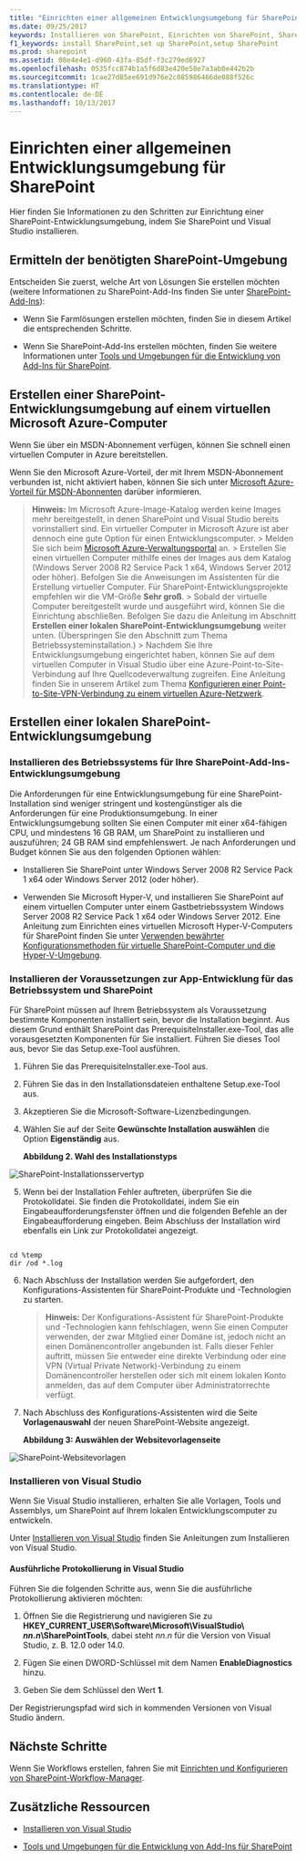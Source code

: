 ```yaml
---
title: "Einrichten einer allgemeinen Entwicklungsumgebung für SharePoint"
ms.date: 09/25/2017
keywords: Installieren von SharePoint, Einrichten von SharePoint, SharePoint einrichten
f1_keywords: install SharePoint,set up SharePoint,setup SharePoint
ms.prod: sharepoint
ms.assetid: 08e4e4e1-d960-43fa-85df-f3c279ed6927
ms.openlocfilehash: 0535fcc874b1a5f6d83e420e58e7a3ab0e442b2b
ms.sourcegitcommit: 1cae27d85ee691d976e2c085986466de088f526c
ms.translationtype: HT
ms.contentlocale: de-DE
ms.lasthandoff: 10/13/2017
---
```

# <a name="set-up-a-general-development-environment-for-sharepoint"></a>Einrichten einer allgemeinen Entwicklungsumgebung für SharePoint
Hier finden Sie Informationen zu den Schritten zur Einrichtung einer SharePoint-Entwicklungsumgebung, indem Sie SharePoint und Visual Studio installieren.
## <a name="how-to-determine-the-sharepoint-development-environment-you-need"></a>Ermitteln der benötigten SharePoint-Umgebung
<a name="SP15_bk_determinedevenv"> </a>

Entscheiden Sie zuerst, welche Art von Lösungen Sie erstellen möchten (weitere Informationen zu SharePoint-Add-Ins finden Sie unter  [SharePoint-Add-Ins](http://msdn.microsoft.com/library/cd1eda9e-8e54-4223-93a9-a6ea0d18df70%28Office.15%29.aspx)):
  
    
    

- Wenn Sie Farmlösungen erstellen möchten, finden Sie in diesem Artikel die entsprechenden Schritte. 
    
  
- Wenn Sie SharePoint-Add-Ins erstellen möchten, finden Sie weitere Informationen unter  [Tools und Umgebungen für die Entwicklung von Add-Ins für SharePoint](http://msdn.microsoft.com/library/6906eb86-8270-4098-8106-1e8d0d3c212e%28Office.15%29.aspx). 
    
  

## <a name="create-a-sharepoint-development-environment-on-a-microsoft-azure-virtual-machine"></a>Erstellen einer SharePoint-Entwicklungsumgebung auf einem virtuellen Microsoft Azure-Computer
<a name="SP15_bk_devenvazure"> </a>

Wenn Sie über ein MSDN-Abonnement verfügen, können Sie schnell einen virtuellen Computer in Azure bereitstellen.
  
    
    
Wenn Sie den Microsoft Azure-Vorteil, der mit Ihrem MSDN-Abonnement verbunden ist, nicht aktiviert haben, können Sie sich unter  [Microsoft Azure-Vorteil für MSDN-Abonnenten](http://azure.microsoft.com/de-DE/pricing/member-offers/msdn-benefits/) darüber informieren.
  
    
    

> **Hinweis:** Im Microsoft Azure-Image-Katalog werden keine Images mehr bereitgestellt, in denen SharePoint und Visual Studio bereits vorinstalliert sind. Ein virtueller Computer in Microsoft Azure ist aber dennoch eine gute Option für einen Entwicklungscomputer. > Melden Sie sich beim [Microsoft Azure-Verwaltungsportal](https://manage.windowsazure.com) an. > Erstellen Sie einen virtuellen Computer mithilfe eines der Images aus dem Katalog (Windows Server 2008 R2 Service Pack 1 x64, Windows Server 2012 oder höher). Befolgen Sie die Anweisungen im Assistenten für die Erstellung virtueller Computer. Für SharePoint-Entwicklungsprojekte empfehlen wir die VM-Größe **Sehr groß**. > Sobald der virtuelle Computer bereitgestellt wurde und ausgeführt wird, können Sie die Einrichtung abschließen. Befolgen Sie dazu die Anleitung im Abschnitt **Erstellen einer lokalen SharePoint-Entwicklungsumgebung** weiter unten. (Überspringen Sie den Abschnitt zum Thema Betriebssysteminstallation.) > Nachdem Sie Ihre Entwicklungsumgebung eingerichtet haben, können Sie auf dem virtuellen Computer in Visual Studio über eine Azure-Point-to-Site-Verbindung auf Ihre Quellcodeverwaltung zugreifen. Eine Anleitung finden Sie in unserem Artikel zum Thema [Konfigurieren einer Point-to-Site-VPN-Verbindung zu einem virtuellen Azure-Netzwerk](https://azure.microsoft.com/de-DE/documentation/articles/vpn-gateway-point-to-site-create/).
  
    
    


## <a name="create-a-sharepoint-development-environment-on-premises"></a>Erstellen einer lokalen SharePoint-Entwicklungsumgebung
<a name="SP15_bk_devenvazure"> </a>


  
    
    

### <a name="install-the-operating-system-for-your-sharepoint-add-ins-development-environment"></a>Installieren des Betriebssystems für Ihre SharePoint-Add-Ins-Entwicklungsumgebung
<a name="SP15_bk_InstallOS"> </a>

Die Anforderungen für eine Entwicklungsumgebung für eine SharePoint-Installation sind weniger stringent und kostengünstiger als die Anforderungen für eine Produktionsumgebung. In einer Entwicklungsumgebung sollten Sie einen Computer mit einer x64-fähigen CPU, und mindestens 16 GB RAM, um SharePoint zu installieren und auszuführen; 24 GB RAM sind empfehlenswert. Je nach Anforderungen und Budget können Sie aus den folgenden Optionen wählen:
  
    
    

- Installieren Sie SharePoint unter Windows Server 2008 R2 Service Pack 1 x64 oder Windows Server 2012 (oder höher).
    
  
- Verwenden Sie Microsoft Hyper-V, und installieren Sie SharePoint auf einem virtuellen Computer unter einem Gastbetriebssystem Windows Server 2008 R2 Service Pack 1 x64 oder Windows Server 2012. Eine Anleitung zum Einrichten eines virtuellen Microsoft Hyper-V-Computers für SharePoint finden Sie unter  [Verwenden bewährter Konfigurationsmethoden für virtuelle SharePoint-Computer und die Hyper-V-Umgebung](http://technet.microsoft.com/de-DE/library/ff621103%28v=office.15%29.aspx).
    
  

### <a name="install-the-app-development-prerequisites-for-the-operating-system-and-sharepoint"></a>Installieren der Voraussetzungen zur App-Entwicklung für das Betriebssystem und SharePoint
<a name="SP15_bk_prereqsOS"> </a>

Für SharePoint müssen auf Ihrem Betriebssystem als Voraussetzung bestimmte Komponenten installiert sein, bevor die Installation beginnt. Aus diesem Grund enthält SharePoint das PrerequisiteInstaller.exe-Tool, das alle vorausgesetzten Komponenten für Sie installiert. Führen Sie dieses Tool aus, bevor Sie das Setup.exe-Tool ausführen.
  
    
    

1. Führen Sie das PrerequisiteInstaller.exe-Tool aus.
    
  
2. Führen Sie das in den Installationsdateien enthaltene Setup.exe-Tool aus.
    
  
3. Akzeptieren Sie die Microsoft-Software-Lizenzbedingungen.
    
  
4. Wählen Sie auf der Seite **Gewünschte Installation auswählen** die Option **Eigenständig** aus.
    
   **Abbildung 2. Wahl des Installationstyps**

  

  ![SharePoint-Installationsservertyp](../images/SP15_app_ServerType.gif)
  

  

  
5. Wenn bei der Installation Fehler auftreten, überprüfen Sie die Protokolldatei. Sie finden die Protokolldatei, indem Sie ein Eingabeaufforderungsfenster öffnen und die folgenden Befehle an der Eingabeaufforderung eingeben. Beim Abschluss der Installation wird ebenfalls ein Link zur Protokolldatei angezeigt.
    
```
  
cd %temp
dir /od *.log
```

6. Nach Abschluss der Installation werden Sie aufgefordert, den Konfigurations-Assistenten für SharePoint-Produkte und -Technologien zu starten.
    
    > **Hinweis:** Der Konfigurations-Assistent für SharePoint-Produkte und -Technologien kann fehlschlagen, wenn Sie einen Computer verwenden, der zwar Mitglied einer Domäne ist, jedoch nicht an einen Domänencontroller angebunden ist. Falls dieser Fehler auftritt, müssen Sie entweder eine direkte Verbindung oder eine VPN (Virtual Private Network)-Verbindung zu einem Domänencontroller herstellen oder sich mit einem lokalen Konto anmelden, das auf dem Computer über Administratorrechte verfügt. 
7. Nach Abschluss des Konfigurations-Assistenten wird die Seite **Vorlagenauswahl** der neuen SharePoint-Website angezeigt.
    
   **Abbildung 3: Auswählen der Websitevorlagenseite**

  

  ![SharePoint-Websitevorlagen](../images/SP15_app_ChooseSiteTemplates.gif)
  

  

  

### <a name="install-visual-studio"></a>Installieren von Visual Studio
<a name="SP15_bk_installVS"> </a>

Wenn Sie Visual Studio installieren, erhalten Sie alle Vorlagen, Tools und Assemblys, um SharePoint auf Ihrem lokalen Entwicklungscomputer zu entwickeln.
  
    
    
Unter  [Installieren von Visual Studio](http://msdn.microsoft.com/de-DE/library/e2h7fzkw.aspx) finden Sie Anleitungen zum Installieren von Visual Studio.
  
    
    

#### <a name="verbose-logging-in-visual-studio"></a>Ausführliche Protokollierung in Visual Studio

Führen Sie die folgenden Schritte aus, wenn Sie die ausführliche Protokollierung aktivieren möchten:
  
    
    

1. Öffnen Sie die Registrierung und navigieren Sie zu **HKEY_CURRENT_USER\\Software\\Microsoft\\VisualStudio\\ _nn.n_\\SharePointTools**, dabei steht _nn.n_ für die Version von Visual Studio, z. B. 12.0 oder 14.0.
    
  
2. Fügen Sie einen DWORD-Schlüssel mit dem Namen **EnableDiagnostics** hinzu.
    
  
3. Geben Sie dem Schlüssel den Wert **1**.
    
  
Der Registrierungspfad wird sich in kommenden Versionen von Visual Studio ändern.
  
    
    

## <a name="next-steps"></a>Nächste Schritte
<a name="SP15_bk_devenvazure"> </a>

Wenn Sie Workflows erstellen, fahren Sie mit  [Einrichten und Konfigurieren von SharePoint-Workflow-Manager](set-up-and-configure-sharepoint-workflow-manager.md).
  
    
    

## <a name="additional-resources"></a>Zusätzliche Ressourcen
<a name="SP15_bk_AddlResources"> </a>


-  [Installieren von Visual Studio](http://msdn.microsoft.com/de-DE/library/e2h7fzkw%28v=vs.110%29.aspx)
    
  
-  [Tools und Umgebungen für die Entwicklung von Add-Ins für SharePoint](http://msdn.microsoft.com/library/6906eb86-8270-4098-8106-1e8d0d3c212e%28Office.15%29.aspx)
    
  

  
    
    

